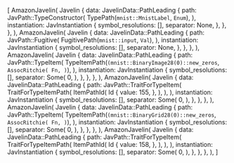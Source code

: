 [
    AmazonJavelin(
        Javelin {
            data: JavelinData::PathLeading {
                path: JavPath::TypeConstructor(
                    TypePath(`mnist::MnistLabel`, `Enum`),
                ),
                instantiation: JavInstantiation {
                    symbol_resolutions: [],
                    separator: None,
                },
            },
        },
    ),
    AmazonJavelin(
        Javelin {
            data: JavelinData::PathLeading {
                path: JavPath::Fugitive(
                    FugitivePath(`mnist::input`, `Val`),
                ),
                instantiation: JavInstantiation {
                    symbol_resolutions: [],
                    separator: None,
                },
            },
        },
    ),
    AmazonJavelin(
        Javelin {
            data: JavelinData::PathLeading {
                path: JavPath::TypeItem(
                    TypeItemPath(`(mnist::BinaryImage28(0)::new_zeros`, `AssocRitchie(
                        Fn,
                    )`),
                ),
                instantiation: JavInstantiation {
                    symbol_resolutions: [],
                    separator: Some(
                        0,
                    ),
                },
            },
        },
    ),
    AmazonJavelin(
        Javelin {
            data: JavelinData::PathLeading {
                path: JavPath::TraitForTypeItem(
                    TraitForTypeItemPath(
                        ItemPathId(
                            Id {
                                value: 155,
                            },
                        ),
                    ),
                ),
                instantiation: JavInstantiation {
                    symbol_resolutions: [],
                    separator: Some(
                        0,
                    ),
                },
            },
        },
    ),
    AmazonJavelin(
        Javelin {
            data: JavelinData::PathLeading {
                path: JavPath::TypeItem(
                    TypeItemPath(`(mnist::BinaryGrid28(0)::new_zeros`, `AssocRitchie(
                        Fn,
                    )`),
                ),
                instantiation: JavInstantiation {
                    symbol_resolutions: [],
                    separator: Some(
                        0,
                    ),
                },
            },
        },
    ),
    AmazonJavelin(
        Javelin {
            data: JavelinData::PathLeading {
                path: JavPath::TraitForTypeItem(
                    TraitForTypeItemPath(
                        ItemPathId(
                            Id {
                                value: 158,
                            },
                        ),
                    ),
                ),
                instantiation: JavInstantiation {
                    symbol_resolutions: [],
                    separator: Some(
                        0,
                    ),
                },
            },
        },
    ),
]